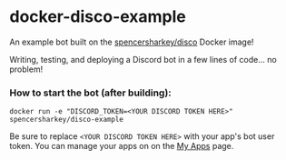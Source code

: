 # docker-disco-example
An example bot built on the [spencersharkey/disco](http://github.com/SpencerSharkey/docker-disco-example/) Docker image!

Writing, testing, and deploying a Discord bot in a few lines of code... no problem!

### How to start the bot (after building):
```
docker run -e "DISCORD_TOKEN=<YOUR DISCORD TOKEN HERE>" spencersharkey/disco-example
```

Be sure to replace `<YOUR DISCORD TOKEN HERE>` with your app's bot user token. You can manage your apps on on the [My Apps](https://discordapp.com/developers/applications/me) page.
